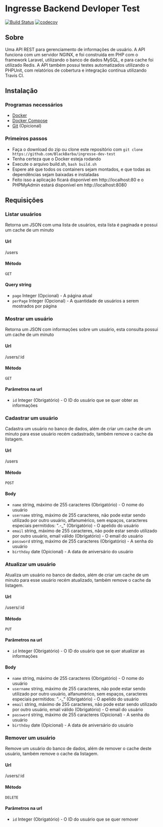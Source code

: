 # Ingresse Backend Devloper Test

[![Build Status](https://travis-ci.com/BlackBarba/ingresse-dev-test.svg?branch=master)](https://travis-ci.com/BlackBarba/ingresse-dev-test)
[![codecov](https://codecov.io/gh/BlackBarba/ingresse-dev-test/branch/master/graph/badge.svg)](https://codecov.io/gh/BlackBarba/ingresse-dev-test)

## Sobre
Uma API REST para gerenciamento de informações de usuário.
A API funciona com um servidor NGINX, e foi construída em PHP com o framework Laravel, utilizando o banco de dados MySQL, e para cache foi utilizado Redis. A API também possui testes automatizados utilizando o PHPUnit, com relatórios de cobertura e integração contínua utilizando Travis CI.

## Instalação
### Programas necessários
- [Docker](https://www.docker.com/)
- [Docker Compose](https://docs.docker.com/compose/)
- [Git](https://git-scm.com/) (Opicional)
### Primeiros passos
- Faça o download do zip ou clone este repositório com `git clone https://github.com/BlackBarba/ingresse-dev-test`
- Tenha certeza que o Docker esteja rodando
- Execute o arquivo build.sh, `bash build.sh`
- Espere até que todos os containers sejam montados, e que todas as dependências sejam baixadas e instaladas
- Feito isso a aplicação ficará disponível em http://localhost:80 e o PHPMyAdmin estará disponível em http://localhost:8080
## Requisições
### Listar usuários
Retorna um JSON com uma lista de usuários, esta lista é paginada e possui um cache de um minuto
#### Url
/users
#### Método
`GET`
#### Query string
- `page` Integer (Opcional) - A página atual
- `perPage` Integer (Opcional) - A quantidade de usuários a serem mostrados por página


### Mostrar um usuário
Retorna um JSON com informações sobre um usuário, esta consulta possui um cache de um minuto
#### Url
/users/:id
#### Método
`GET`
#### Parâmetros na url
- `id` Integer (Obrigatório) - O ID do usuário que se quer obter as informações


### Cadastrar um usuário
Cadastra um usuário no banco de dados, além de criar um cache de um minuto para esse usuário recém cadastrado, também remove o cache da listagem.
#### Url
/users
#### Método
`POST`
#### Body
- `name` string, máximo de 255 caracteres (Obrigatório) - O nome do usuário
- `username` string, máximo de 255 caracteres, não pode estar sendo utilizado por outro usuário, alfanumérico, sem espaços, caracteres especiais permitidos: ".-_" (Obrigatório) - O apelido do usuário
- `email` string, máximo de 255 caracteres, não pode estar sendo utilizado por outro usuário, email válido (Obrigatório) - O email do usuário
- `password` string, máximo de 255 caracteres (Obrigatório) - A senha do usuário
- `birthday` date (Opicional) - A data de aniversário do usuário


### Atualizar um usuário
Atualiza um usuário no banco de dados, além de criar um cache de um minuto para esse usuário recém atualizado, também remove o cache da listagem.
#### Url
/users/:id
#### Método
`PUT`
#### Parâmetros na url
- `id` Integer (Obrigatório) - O ID do usuário que se quer atualizar as informações
#### Body
- `name` string, máximo de 255 caracteres (Obrigatório) - O nome do usuário
- `username` string, máximo de 255 caracteres, não pode estar sendo utilizado por outro usuário, alfanumérico, sem espaços, caracteres especiais permitidos: ".-_" (Obrigatório) - O apelido do usuário
- `email` string, máximo de 255 caracteres, não pode estar sendo utilizado por outro usuário, email válido (Obrigatório) - O email do usuário
- `password` string, máximo de 255 caracteres (Opicional) - A senha do usuário
- `birthday` date (Opicional) - A data de aniversário do usuário

### Remover um usuário
Remove um usuário do banco de dados, além de remover o cache deste usuário, também remove o cache da listagem.
#### Url
/users/:id
#### Método
`DELETE`
#### Parâmetros na url
- `id` Integer (Obrigatório) - O ID do usuário que se quer remover
